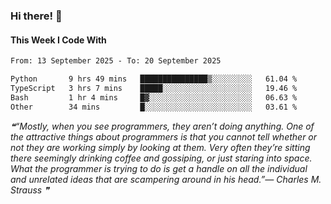 ### Hi there! 👋

#### This Week I Code With
<!--START_SECTION:waka-->

```txt
From: 13 September 2025 - To: 20 September 2025

Python       9 hrs 49 mins   ███████████████▒░░░░░░░░░   61.04 %
TypeScript   3 hrs 7 mins    █████░░░░░░░░░░░░░░░░░░░░   19.46 %
Bash         1 hr 4 mins     █▓░░░░░░░░░░░░░░░░░░░░░░░   06.63 %
Other        34 mins         █░░░░░░░░░░░░░░░░░░░░░░░░   03.61 %
```

<!--END_SECTION:waka-->

<!--STARTS_HERE_QUOTE_README-->
<i>❝“Mostly, when you see programmers, they aren’t doing anything.  One of the attractive things about programmers is that you cannot tell whether or not they are working simply by looking at them.  Very often they’re sitting there seemingly drinking coffee and gossiping, or just staring into space.  What the programmer is trying to do is get a handle on all the individual and unrelated ideas that are scampering around in his head.”— Charles M. Strauss   ❞</i>
<!--ENDS_HERE_QUOTE_README-->
